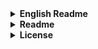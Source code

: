 <!-- English Readme -->
<details>
<summary><strong>English Readme</strong></summary>

### English Readme

This is the English version of the README.

Lorem ipsum dolor sit amet, consectetur adipiscing elit. Sed ac eros ultricies, molestie libero et, dignissim risus. Nulla facilisi. Proin vel tincidunt metus.

</details>

<!-- Readme -->
<details>
<summary><strong>Readme</strong></summary>

### Readme

This is the default version of the README.

Lorem ipsum dolor sit amet, consectetur adipiscing elit. Sed ac eros ultricies, molestie libero et, dignissim risus. Nulla facilisi. Proin vel tincidunt metus.

</details>

<!-- License -->
<details>
<summary><strong>License</strong></summary>

### License

This is where your license information goes.

Lorem ipsum dolor sit amet, consectetur adipiscing elit. Sed ac eros ultricies, molestie libero et, dignissim risus. Nulla facilisi. Proin vel tincidunt metus.

</details>
